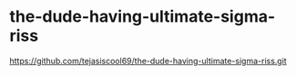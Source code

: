 # the-dude-having-ultimate-sigma-riss

https://github.com/tejasiscool69/the-dude-having-ultimate-sigma-riss.git
